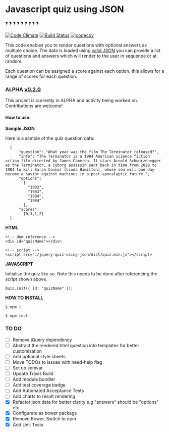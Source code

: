 

# Javascript quiz using JSON
:question: :question: :question: :question: :question: :question: :question: :question: :question:


[![Code Climate](https://codeclimate.com/github/Matt-Webb/jquery-quiz-using-json/badges/gpa.svg?style=flat-square)](https://codeclimate.com/github/Matt-Webb/jquery-quiz-using-json)
[![Build Status](https://travis-ci.org/Matt-Webb/jquery-quiz-using-json.svg?branch=master&style=flat-square)](https://travis-ci.org/Matt-Webb/jquery-quiz-using-json)
[![codecov](https://codecov.io/gh/Matt-Webb/jquery-quiz-using-json/branch/master/graph/badge.svg)](https://codecov.io/gh/Matt-Webb/jquery-quiz-using-json)

This code enables you to render questions with optional answers as multiple choice. The data is loaded using [valid JSON](http://jsonlint.com/)
you can provide a list of questions and answers which will render to the user in sequence or at random.

Each question can be assigned a score against each option, this allows for a range of scores for each question.

### ALPHA [v0.2.0](https://github.com/Matt-Webb/jquery-quiz-using-json/tree/v0.2.0-alpha)

This project is currently in ALPHA and activity being worked on. Contributions are welcome!

#### How to use:

**Sample JSON**

Here is a sample of the quiz question data:

      {
          "question": "What year was the film The Terminator released?",
          "info": "The Terminator is a 1984 American science fiction action film directed by James Cameron. It stars Arnold Schwarzenegger as the Terminator, a cyborg assassin sent back in time from 2029 to 1984 to kill Sarah Connor (Linda Hamilton), whose son will one day become a savior against machines in a post-apocalyptic future.",
          "options":
            [
              "1982",
              "1983",
              "1984",
              "1984"
            ],
          "scores":
            [0,3,1,2]
      }

**HTML**

    <!-- dom reference -->
    <div id="quizName"></div>

    <!-- script -->
    <script src="./jquery-quiz-using-json/dist/quiz.min.js"></script>

**JAVASCRIPT**

Initialise the quiz like so. Note this needs to be done after referencing the script shown above.

    Quiz.init({ id: "quizName" });  

**HOW TO INSTALL**

`$ npm i`

`$ npm test`


### TO DO

* [ ] Remove jQuery dependency
* [ ] Abstract the rendered html question into templates for better customisation
* [ ] Add optional style sheets
* [ ] Move TODOs to issues with need-help flag
* [ ] Set up semvar
* [ ] Update Travis Build
* [ ] Add module bundler
* [ ] Add test coverage badge
* [ ] Add Automated Acceptance Tests
* [ ] Add charts to result rendering
* [x] Refactor json data for better clarity e.g "answers" should be "options" etc.
* [x] Configurate as bower package
* [x] Remove Bower, Switch to npm
* [x] Add Unit Tests
